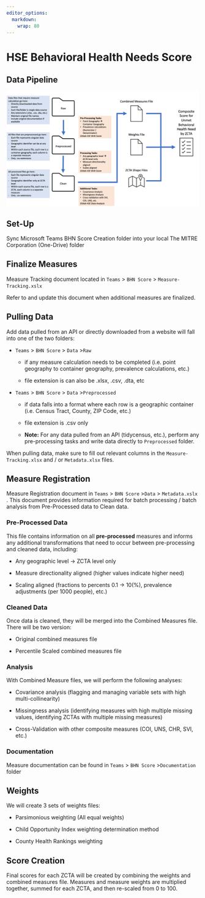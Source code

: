 ```yaml
---
editor_options: 
  markdown: 
    wrap: 80
---
```


# HSE Behavioral Health Needs Score

## Data Pipeline

![](assets/Data%20Pipeline.png)

## Set-Up

Sync Microsoft Teams BHN Score Creation folder into your local The MITRE
Corporation (One-Drive) folder

## Finalize Measures

Measure Tracking document located in `Teams` \> `BHN Score` \>
`Measure-Tracking.xslx`

Refer to and update this document when additional measures are finalized.

## Pulling Data

Add data pulled from an API or directly downloaded from a website will fall into
one of the two folders:

-   `Teams` \> `BHN Score` \> `Data` \>`Raw`

    -   if any measure calculation needs to be completed (i.e. point geography
        to container geography, prevalence calculations, etc.)

    -   file extension is can also be .xlsx, .csv, .dta, etc

-   `Teams` \> `BHN Score` \> `Data` \>`Preprocessed`

    -   if data falls into a format where each row is a geographic container
        (i.e. Census Tract, County, ZIP Code, etc.)

    -   file extension is .csv only

    -   **Note:** For any data pulled from an API (tidycensus, etc.), perform
        any pre-processing tasks and write data directly to `Preprocessed`
        folder.

When pulling data, make sure to fill out relevant columns in the
`Measure-Tracking.xlsx` and / or `Metadata.xlsx` files.

## Measure Registration

Measure Registration document in `Teams` \> `BHN Score` \>`Data` \>
`Metadata.xslx` . This document provides information required for batch
processing / batch analysis from Pre-Processed data to Clean data.

### Pre-Processed Data

This file contains information on all **pre-processed** measures and informs any
additional transformations that need to occur between pre-processing and cleaned
data, including:

-   Any geographic level -\> ZCTA level only

-   Measure directionality aligned (higher values indicate higher need)

-   Scaling aligned (fractions to percents 0.1 -\> 10(%), prevalence adjustments
    (per 1000 people), etc.)

### Cleaned Data

Once data is cleaned, they will be merged into the Combined Measures file. There
will be two version:

-   Original combined measures file

-   Percentile Scaled combined measures file

### Analysis

With Combined Measure files, we will perform the following analyses:

-   Covariance analysis (flagging and managing variable sets with high
    multi-collinearity)

-   Missingness analysis (identifying measures with high multiple missing
    values, identifying ZCTAs with multiple missing measures)

-   Cross-Validation with other composite measures (COI, UNS, CHR, SVI, etc.)

### Documentation

Measure documentation can be found in `Teams` \> `BHN Score` \>`Documentation`
folder

## Weights

We will create 3 sets of weights files:

-   Parsimonious weighting (All equal weights)

-   Child Opportunity Index weighting determination method

-   County Health Rankings weighting

## Score Creation

Final scores for each ZCTA will be created by combining the weights and combined
measures file. Measures and measure weights are multiplied together, summed for
each ZCTA, and then re-scaled from 0 to 100.

# 
